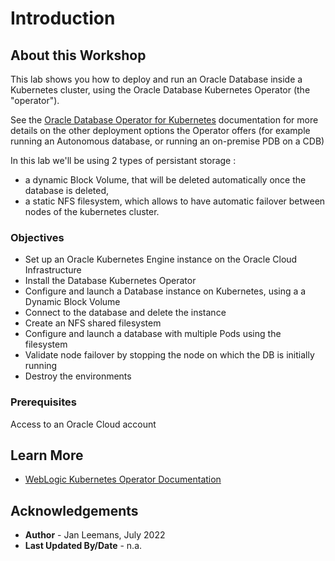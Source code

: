 # Introduction

## About this Workshop

This lab shows you how to deploy and run an Oracle Database inside a Kubernetes cluster, using the Oracle Database Kubernetes Operator (the "operator").  

See the [Oracle Database Operator for Kubernetes](https://github.com/oracle/oracle-database-operator) documentation for more details on the other deployment options the Operator offers (for example running an Autonomous database, or running an on-premise PDB on a CDB)

In this lab we'll be using 2 types of persistant storage : 

- a dynamic Block Volume, that will be deleted automatically once the database is deleted, 
- a static NFS filesystem, which allows to have automatic failover between nodes of the kubernetes cluster.



### Objectives

* Set up an Oracle Kubernetes Engine instance on the Oracle Cloud Infrastructure
* Install the Database Kubernetes Operator
* Configure and launch a Database instance on Kubernetes, using a a Dynamic Block Volume
* Connect to the database and delete the instance
* Create an NFS shared filesystem
* Configure and launch a database with multiple Pods using the filesystem
* Validate node failover by stopping the node on which the DB is initially running
* Destroy the environments



### Prerequisites

Access to an Oracle Cloud account



## Learn More

* [WebLogic Kubernetes Operator Documentation](https://github.com/oracle/oracle-database-operator)

## Acknowledgements
* **Author** - Jan Leemans, July 2022
* **Last Updated By/Date** - n.a.
